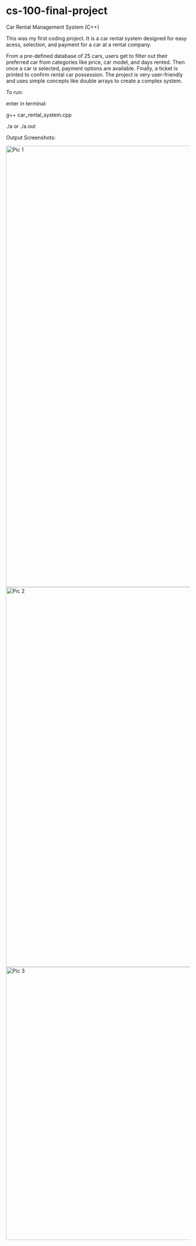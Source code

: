 # cs-100-final-project
Car Rental Management System (C++)

This was my first coding project. It is a car rental system designed for easy acess, selection, and payment for a car at a rental company.

From a pre-defined database of 25 cars, users get to filter out their preferred car from categories like price, car model, and days rented. Then once a car is selected, payment options are available. Finally, a ticket is printed to confirm rental car possession. The project is very user-friendly and uses simple concepts like double arrays to create a complex system. 

To run:

enter in terminal: 

g++ car_rental_system.cpp

./a or ./a.out

Output Screenshots: 

<img width="1380" height="1206" alt="Pic 1" src="https://github.com/user-attachments/assets/d22cc6f8-091d-44cc-8c3a-656030222de3" />

<img width="1176" height="1038" alt="Pic 2" src="https://github.com/user-attachments/assets/2a095cc1-61ec-4d64-b2f4-9907368fa2cf" />

<img width="1214" height="746" alt="Pic 3" src="https://github.com/user-attachments/assets/b2df5a8f-6feb-4c52-a71a-e5e9651c1a50" />

